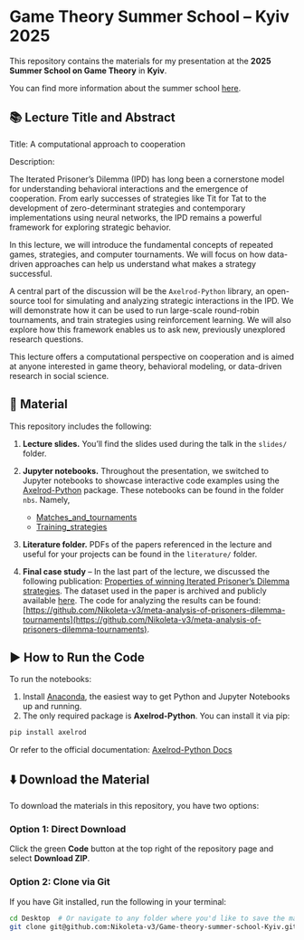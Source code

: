 # Game Theory Summer School – Kyiv 2025

This repository contains the materials for my presentation at the **2025 Summer School on Game Theory** in **Kyiv**.

You can find more information about the summer school [here](https://game-theory-school.kse.ua).


## 📚 Lecture Title and Abstract

Title: A computational approach to cooperation

Description:

The Iterated Prisoner’s Dilemma (IPD) has long been a cornerstone model for
understanding behavioral interactions and the emergence of cooperation. From
early successes of strategies like Tit for Tat to the development of
zero-determinant strategies and contemporary implementations using neural
networks, the IPD remains a powerful framework for exploring strategic behavior.

In this lecture, we will introduce the fundamental concepts of repeated games,
strategies, and computer tournaments. We will focus on how data-driven
approaches can help us understand what makes a strategy successful.

A central part of the discussion will be the `Axelrod-Python` library, an
open-source tool for simulating and analyzing strategic interactions in the IPD.
We will demonstrate how it can be used to run large-scale round-robin
tournaments, and train strategies using reinforcement
learning. We will also explore how this framework enables us to ask new,
previously unexplored research questions.

This lecture offers a computational perspective on cooperation and is aimed at
anyone interested in game theory, behavioral modeling, or data-driven research
in social science.


## 📝 Material

This repository includes the following:

1. **Lecture slides.** You’ll find the slides used during the talk in the `slides/` folder.

2. **Jupyter notebooks.** Throughout the presentation, we switched to Jupyter
   notebooks to showcase interactive code examples using the
   [Axelrod-Python](https://axelrod.readthedocs.io/en/stable/) package. These
   notebooks can be found in the folder `nbs`. Namely,

   * [Matches_and_tournaments](./nbs/Matches_and_tournaments.ipynb)
   * [Training_strategies](./nbs/Training_strategies.ipynb)

3. **Literature folder.** PDFs of the papers referenced in the lecture and
   useful for your projects can be found in the `literature/` folder.

4. **Final case study** – In the last part of the lecture, we discussed the
   following publication: [Properties of winning Iterated Prisoner’s Dilemma
   strategies](https://journals.plos.org/ploscompbiol/article?id=10.1371/journal.pcbi.1012644).
   The dataset used in the paper is archived and publicly available
   [here](https://zenodo.org/records/3753498). The code for analyzing
   the results can be found: [https://github.com/Nikoleta-v3/meta-analysis-of-prisoners-dilemma-tournaments](https://github.com/Nikoleta-v3/meta-analysis-of-prisoners-dilemma-tournaments).


## ▶️ How to Run the Code

To run the notebooks:

1. Install [Anaconda](https://www.anaconda.com/), the easiest way to get Python and Jupyter Notebooks up and running.
2. The only required package is **Axelrod-Python**. You can install it via pip:

```bash
pip install axelrod
```

Or refer to the official documentation: [Axelrod-Python Docs](https://axelrod.readthedocs.io/en/stable/)


## ⬇️ Download the Material

To download the materials in this repository, you have two options:

### Option 1: Direct Download

Click the green **Code** button at the top right of the repository page and select **Download ZIP**.

### Option 2: Clone via Git

If you have Git installed, run the following in your terminal:

```bash
cd Desktop  # Or navigate to any folder where you'd like to save the material
git clone git@github.com:Nikoleta-v3/Game-theory-summer-school-Kyiv.git
```